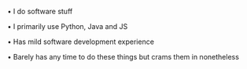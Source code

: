 • I do software stuff

• I primarily use Python, Java and JS

• Has mild software development experience

• Barely has any time to do these things but 
crams them in nonetheless



<!---
CodeePrism/CodeePrism is a ✨ special ✨ repository because its `README.md` (this file) appears on your GitHub profile.
You can click the Preview link to take a look at your changes.
--->
